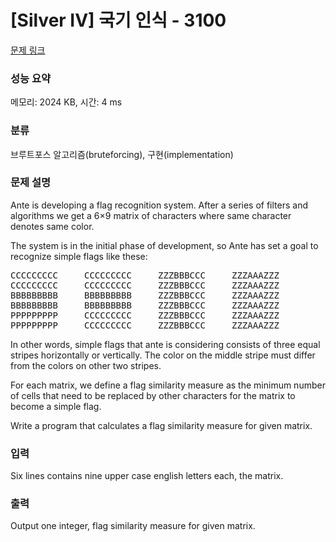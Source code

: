 # [Silver IV] 국기 인식 - 3100 

[문제 링크](https://www.acmicpc.net/problem/3100) 

### 성능 요약

메모리: 2024 KB, 시간: 4 ms

### 분류

브루트포스 알고리즘(bruteforcing), 구현(implementation)

### 문제 설명

<p>Ante is developing a flag recognition system. After a series of filters and algorithms we get a 6×9 matrix of characters where same character denotes same color. </p>

<p>The system is in the initial phase of development, so Ante has set a goal to recognize simple flags like these:</p>

<pre>CCCCCCCCC     CCCCCCCCC     ZZZBBBCCC     ZZZAAAZZZ
CCCCCCCCC     CCCCCCCCC     ZZZBBBCCC     ZZZAAAZZZ
BBBBBBBBB     BBBBBBBBB     ZZZBBBCCC     ZZZAAAZZZ
BBBBBBBBB     BBBBBBBBB     ZZZBBBCCC     ZZZAAAZZZ
PPPPPPPPP     CCCCCCCCC     ZZZBBBCCC     ZZZAAAZZZ
PPPPPPPPP     CCCCCCCCC     ZZZBBBCCC     ZZZAAAZZZ</pre>

<p>In other words, simple flags that ante is considering consists of three equal stripes horizontally or vertically. The color on the middle stripe must differ from the colors on other two stripes. </p>

<p>For each matrix, we define a flag similarity measure as the minimum number of cells that need to be replaced by other characters for the matrix to become a simple flag. </p>

<p>Write a program that calculates a flag similarity measure for given matrix. </p>

### 입력 

 <p>Six lines contains nine upper case english letters each, the matrix. </p>

<p> </p>

### 출력 

 <p>Output one integer, flag similarity measure for given matrix. </p>

<p> </p>

